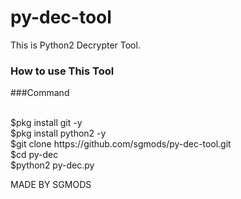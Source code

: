 # py-dec-tool
This is Python2 Decrypter Tool.
### How to use This Tool
<p>###Command</p></br>
$pkg install git -y</br>
$pkg install python2 -y </br>
$git clone https://github.com/sgmods/py-dec-tool.git </br>
$cd py-dec </br>
$python2 py-dec.py </br>

MADE BY SGMODS
